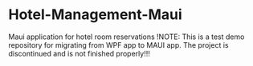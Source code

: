 # Hotel-Management-Maui
Maui application for hotel room reservations
!NOTE: This is a test demo repository for migrating from WPF app to MAUI app. The project is discontinued and is not finished properly!!!
